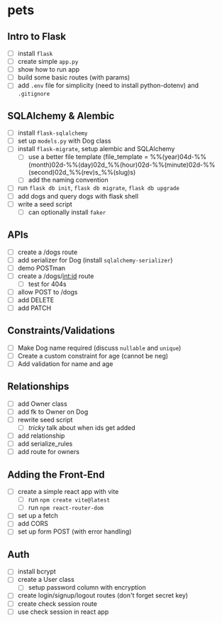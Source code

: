 # pets

## Intro to Flask
- [ ] install `flask`
- [ ] create simple `app.py`
- [ ] show how to run app
- [ ] build some basic routes (with params)
- [ ] add `.env` file for simplicity (need to install python-dotenv) and `.gitignore`

## SQLAlchemy & Alembic
- [ ] install `flask-sqlalchemy`
- [ ] set up `models.py` with Dog class
- [ ] install `flask-migrate`, setup alembic and SQLAlchemy
  - [ ] use a better file template (file_template = %%(year)04d-%%(month)02d-%%(day)02d_%%(hour)02d-%%(minute)02d-%%(second)02d_%%(rev)s_%%(slug)s)
  - [ ] add the naming convention
- [ ] run `flask db init`, `flask db migrate`, `flask db upgrade`
- [ ] add dogs and query dogs with flask shell
- [ ] write a seed script
  - [ ] can optionally install `faker`

## APIs
- [ ] create a /dogs route
- [ ] add serializer for Dog (install `sqlalchemy-serializer`)
- [ ] demo POSTman
- [ ] create a /dogs/<int:id> route
  - [ ] test for 404s
- [ ] allow POST to /dogs
- [ ] add DELETE
- [ ] add PATCH

## Constraints/Validations
- [ ] Make Dog name required (discuss `nullable` and `unique`)
- [ ] Create a custom constraint for age (cannot be neg)
- [ ] Add validation for name and age

## Relationships
- [ ] add Owner class
- [ ] add fk to Owner on Dog
- [ ] rewrite seed script
  - [ ] *tricky* talk about when ids get added
- [ ] add relationship
- [ ] add serialize_rules
- [ ] add route for owners

## Adding the Front-End
- [ ] create a simple react app with vite
  - [ ] run `npm create vite@latest`
  - [ ] run `npm react-router-dom`
- [ ] set up a fetch
- [ ] add CORS
- [ ] set up form POST (with error handling)

## Auth
- [ ] install bcrypt
- [ ] create a User class
  - [ ] setup password column with encryption
- [ ] create login/signup/logout routes (don't forget secret key)
- [ ] create check session route
- [ ] use check session in react app